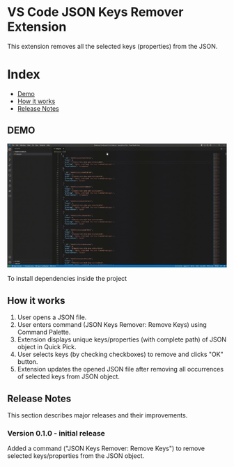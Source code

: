 # VS Code JSON Keys Remover Extension

This extension removes all the selected keys (properties) from the JSON.

# Index

- [Demo](#demo)
- [How it works](#how-it-works)
- [Release Notes](#release-notes)

## DEMO

![Demo](docs/gif/demo.gif)

To install dependencies inside the project

## How it works

1. User opens a JSON file.
2. User enters command (JSON Keys Remover: Remove Keys) using Command Palette.
3. Extension displays unique keys/properties (with complete path) of JSON object in Quick Pick.
4. User selects keys (by checking checkboxes) to remove and clicks "OK" button.
5. Extension updates the opened JSON file after removing all occurrences of selected keys from JSON object.

## Release Notes

This section describes major releases and their improvements.

### Version 0.1.0 - initial release

Added a command ("JSON Keys Remover: Remove Keys") to remove selected keys/properties from the JSON object.

